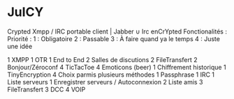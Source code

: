 # JuICY
Crypted Xmpp / IRC portable client | Jabber ∪ Irc enCrYpted
Fonctionalités : 
    Priorité : 
        1 : Obligatoire
        2 : Passable
        3 : À faire quand ya le temps
        4 : Juste une idée
    
1    XMPP
	1 OTR
	1 End to End
	2 Salles de discutions
	2 FileTransfert
	2 Bonjour/Zéroconf
	4 TicTacToe
	4 Emoticons (beer)
1 Chiffrement historique
	1 TinyEncryption
	4 Choix parmis plusieurs méthodes
1 Passphrase
1 IRC
	1 Liste serveurs 
	1 Enregistrer serveurs / Autoconnexion
	2 Liste amis
	3 FileTransfert
	3 DCC
4 VOIP


